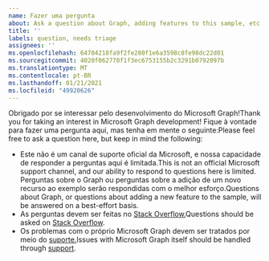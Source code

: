 ```yaml
---
name: Fazer uma pergunta
about: Ask a question about Graph, adding features to this sample, etc.
title: ''
labels: question, needs triage
assignees: ''
ms.openlocfilehash: 64704218fa9f2fe280f1e6a3598c8fe98dc22d01
ms.sourcegitcommit: 4020f062770f1f3ec6753155b2c3291b0792097b
ms.translationtype: MT
ms.contentlocale: pt-BR
ms.lasthandoff: 01/21/2021
ms.locfileid: "49920626"
---
```

<span data-ttu-id="1fbc4-102">Obrigado por se interessar pelo desenvolvimento do Microsoft Graph!</span><span class="sxs-lookup"><span data-stu-id="1fbc4-102">Thank you for taking an interest in Microsoft Graph development!</span></span> <span data-ttu-id="1fbc4-103">Fique à vontade para fazer uma pergunta aqui, mas tenha em mente o seguinte:</span><span class="sxs-lookup"><span data-stu-id="1fbc4-103">Please feel free to ask a question here, but keep in mind the following:</span></span>

- <span data-ttu-id="1fbc4-104">Este não é um canal de suporte oficial da Microsoft, e nossa capacidade de responder a perguntas aqui é limitada.</span><span class="sxs-lookup"><span data-stu-id="1fbc4-104">This is not an official Microsoft support channel, and our ability to respond to questions here is limited.</span></span> <span data-ttu-id="1fbc4-105">Perguntas sobre o Graph ou perguntas sobre a adição de um novo recurso ao exemplo serão respondidas com o melhor esforço.</span><span class="sxs-lookup"><span data-stu-id="1fbc4-105">Questions about Graph, or questions about adding a new feature to the sample, will be answered on a best-effort basis.</span></span>
- <span data-ttu-id="1fbc4-106">As perguntas devem ser feitas no [Stack Overflow.](https://stackoverflow.com/questions/tagged/microsoft-graph)</span><span class="sxs-lookup"><span data-stu-id="1fbc4-106">Questions should be asked on [Stack Overflow](https://stackoverflow.com/questions/tagged/microsoft-graph).</span></span>
- <span data-ttu-id="1fbc4-107">Os problemas com o próprio Microsoft Graph devem ser tratados por meio do [suporte.](https://developer.microsoft.com/graph/support)</span><span class="sxs-lookup"><span data-stu-id="1fbc4-107">Issues with Microsoft Graph itself should be handled through [support](https://developer.microsoft.com/graph/support).</span></span>
